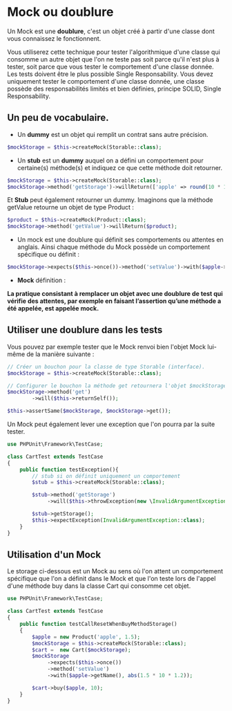 # Mock ou doublure

Un Mock est une **doublure**, c'est un objet créé à partir d'une classe dont vous connaissez le fonctionnent.

Vous utiliserez cette technique pour tester l'algorithmique d'une classe qui consomme un autre objet que l'on ne teste pas soit parce qu'il n'est plus à tester, soit parce que vous tester le comportement d'une classe donnée. Les tests doivent être le plus possible Single Responsability. Vous devez uniquement tester le comportement d'une classe donnée, une classe possède des responsabilités limités et bien définies, principe SOLID, Single Responsability.

## Un peu de vocabulaire.

- Un **dummy** est un objet qui remplit un contrat sans autre précision.

```php
$mockStorage = $this->createMock(Storable::class);
```

- Un **stub** est un **dummy** auquel on a défini un comportement pour certaine(s) méthode(s) et indiquez ce que cette méthode doit retourner.

```php
$mockStorage = $this->createMock(Storable::class);
$mockStorage->method('getStorage')->willReturn(['apple' => round(10 * 1.5 * 1.2, 2)]);
```

Et **Stub** peut également retourner un dummy. Imaginons que la méthode getValue retourne un objet de type Product :

```php
$product = $this->createMock(Product::class);
$mockStorage->method('getValue')->willReturn($product);
```

- Un mock est une doublure qui définit ses comportements ou attentes en anglais. Ainsi chaque méthode du Mock possède un comportement spécifique ou définit :

```php
$mockStorage->expects($this->once())->method('setValue')->with($apple->getName(), abs(1.5 * 10 * 1.2));
```

- **Mock** définition :

**La pratique consistant à remplacer un objet avec une doublure de test qui vérifie des attentes, par exemple en faisant l’assertion qu’une méthode a été appelée, est appelée mock.**

## Utiliser une doublure dans les tests 

Vous pouvez par exemple tester que le Mock renvoi bien l'objet Mock lui-même de la manière suivante :

```php
// Créer un bouchon pour la classe de type Storable (interface).
$mockStorage = $this->createMock(Storable::class);

// Configurer le bouchon la méthode get retournera l'objet $mockStorage lui-même
$mockStorage->method('get')
        ->will($this->returnSelf());

$this->assertSame($mockStorage, $mockStorage->get());
```

Un Mock peut également lever une exception que l'on pourra par la suite tester.

```php
use PHPUnit\Framework\TestCase;

class CartTest extends TestCase
{
    public function testException(){
        // stub si on définit uniquement un comportement
        $stub = $this->createMock(Storable::class);

        $stub->method('getStorage')
             ->will($this->throwException(new \InvalidArgumentException));

        $stub->getStorage();
        $this->expectException(InvalidArgumentException::class);
    }
}
```

## Utilisation d'un Mock 

Le storage ci-dessous est un Mock au sens où l'on attent un comportement spécifique que l'on a définit dans le Mock et que l'on teste lors de l'appel d'une méthode buy dans la classe Cart qui consomme cet objet.

```php
use PHPUnit\Framework\TestCase;

class CartTest extends TestCase
{
    public function testCallResetWhenBuyMethodStorage()
    {
        $apple = new Product('apple', 1.5);
        $mockStorage = $this->createMock(Storable::class);
        $cart =  new Cart($mockStorage);
        $mockStorage
             ->expects($this->once())
             ->method('setValue')
             ->with($apple->getName(), abs(1.5 * 10 * 1.2));

        $cart->buy($apple, 10);
    }
}
```

